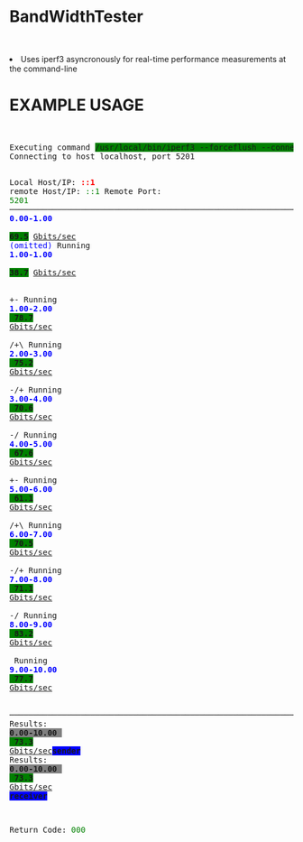 <head>
<meta http-equiv="Content-Type" content="application/xml+xhtml; charset=UTF-8" />
<title>BandWidthTester</title>
</head>
<body>
  <H1>BandWidthTester</H1>
  <p>
    <br/>
    <LI>
      Uses iperf3 asyncronously for real-time performance measurements
      at the command-line
    </LI>
  </p>
  <H1>
    EXAMPLE USAGE
  </H1>
  <br/>
  <pre>
Executing command <span style="background-color:green;">/usr/local/bin/iperf3 --forceflush --connect-timeout 3000 -c localhost -O 2 -P 8 -t 10 </span>:  ├──────┤
Connecting to host localhost, port 5201
  Local Host/IP: <span style="color:red;font-weight:bold;">::1</span> remote Host/IP: <span style="color:green;">::1</span> Remote Port: <span style="color:green;">5201</span>
  ──────────────────────────────────────────────────────────────────────────────
<span style="color:blue;font-weight:bold;">0.00-1.00   </span><span style="background-color:green;font-weight:bold;">  69.5</span>  <span style="text-decoration:underline;">Gbits/sec</span> <span style="color:blue;">(omitted)</span>
Running  <span style="color:blue;font-weight:bold;">1.00-1.00   </span><span style="background-color:green;font-weight:bold;">  38.7</span>  <span style="text-decoration:underline;">Gbits/sec</span> <span style="color:blue;"></span>
<span style="background-color:green;font-weight:bold;"> </span><span style="color:green;"></span>+\-   Running  <span style="color:blue;font-weight:bold;">1.00-2.00   </span>   <span style="background-color:green;font-weight:bold;">  78.7</span>  <span style="text-decoration:underline;">Gbits/sec</span>
<span style="color:blue;"></span><span style="background-color:green;font-weight:bold;"> </span><span style="color:green;"></span>/+\   Running  <span style="color:blue;font-weight:bold;">2.00-3.00   </span>   <span style="background-color:green;font-weight:bold;">  75.2</span>  <span style="text-decoration:underline;">Gbits/sec</span>
<span style="color:blue;"></span><span style="background-color:green;font-weight:bold;"> </span><span style="color:green;"></span>-/+   Running  <span style="color:blue;font-weight:bold;">3.00-4.00   </span>   <span style="background-color:green;font-weight:bold;">  70.6</span>  <span style="text-decoration:underline;">Gbits/sec</span>
<span style="color:blue;"></span><span style="background-color:green;font-weight:bold;"> </span><span style="color:green;"></span>\-/   Running  <span style="color:blue;font-weight:bold;">4.00-5.00   </span>   <span style="background-color:green;font-weight:bold;">  67.6</span>  <span style="text-decoration:underline;">Gbits/sec</span>
<span style="color:blue;"></span><span style="background-color:green;font-weight:bold;"> </span><span style="color:green;"></span>+\-   Running  <span style="color:blue;font-weight:bold;">5.00-6.00   </span>   <span style="background-color:green;font-weight:bold;">  61.1</span>  <span style="text-decoration:underline;">Gbits/sec</span>
<span style="color:blue;"></span><span style="background-color:green;font-weight:bold;"> </span><span style="color:green;"></span>/+\   Running  <span style="color:blue;font-weight:bold;">6.00-7.00   </span>   <span style="background-color:green;font-weight:bold;">  70.5</span>  <span style="text-decoration:underline;">Gbits/sec</span>
<span style="color:blue;"></span><span style="background-color:green;font-weight:bold;"> </span><span style="color:green;"></span>-/+   Running  <span style="color:blue;font-weight:bold;">7.00-8.00   </span>   <span style="background-color:green;font-weight:bold;">  71.1</span>  <span style="text-decoration:underline;">Gbits/sec</span>
<span style="color:blue;"></span><span style="background-color:green;font-weight:bold;"> </span><span style="color:green;"></span>\-/   Running  <span style="color:blue;font-weight:bold;">8.00-9.00   </span>   <span style="background-color:green;font-weight:bold;">  83.2</span>  <span style="text-decoration:underline;">Gbits/sec</span>
<span style="color:blue;"></span><span style="background-color:green;font-weight:bold;"> </span><span style="color:green;"></span>   Running  <span style="color:blue;font-weight:bold;">9.00-10.00  </span>   <span style="background-color:green;font-weight:bold;">  77.7</span>  <span style="text-decoration:underline;">Gbits/sec</span>
<span style="color:blue;"></span><span style="background-color:green;font-weight:bold;"> </span><span style="color:green;"></span>
  ──────────────────────────────────────────────────────────────────────────────
Results:   <span style="background-color:gray;font-weight:bold;">0.00-10.00  </span>   <span style="background-color:green;font-weight:bold;">  73.3</span>  <span style="text-decoration:underline;">Gbits/sec</span><span style="background-color:blue;font-weight:bold;">sender</span>
Results:   <span style="background-color:gray;font-weight:bold;">0.00-10.00  </span>   <span style="background-color:green;font-weight:bold;">  73.3</span>  <span style="text-decoration:underline;">Gbits/sec</span> <span style="background-color:blue;font-weight:bold;">receiver</span>

Return Code: <span style="color:green;">000</span>
</pre>
</body>
